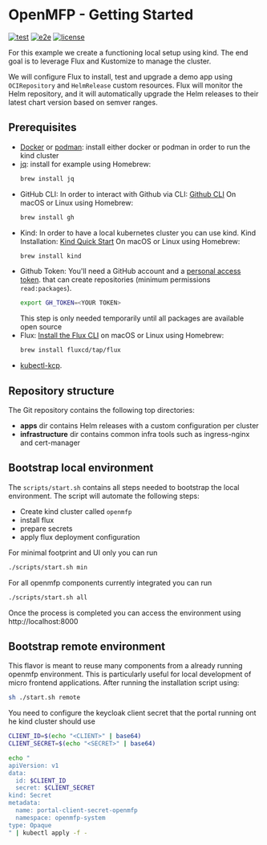 # OpenMFP - Getting Started

[![test](https://github.com/fluxcd/flux2-kustomize-helm-example/workflows/test/badge.svg)](https://github.com/fluxcd/flux2-kustomize-helm-example/actions)
[![e2e](https://github.com/fluxcd/flux2-kustomize-helm-example/workflows/e2e/badge.svg)](https://github.com/fluxcd/flux2-kustomize-helm-example/actions)
[![license](https://img.shields.io/github/license/fluxcd/flux2-kustomize-helm-example.svg)](https://github.com/fluxcd/flux2-kustomize-helm-example/blob/main/LICENSE)

For this example we create a functioning local setup using kind.
The end goal is to leverage Flux and Kustomize to manage the cluster.

We will configure Flux to install, test and upgrade a demo app using
`OCIRepository` and `HelmRelease` custom resources.
Flux will monitor the Helm repository, and it will automatically
upgrade the Helm releases to their latest chart version based on semver ranges.

## Prerequisites

- [Docker](https://www.docker.com) or [podman](https://podman.io): install either docker or podman in order to run the kind cluster
- [jq](https://jqlang.github.io/jq/): install for example using Homebrew:
  ```sh
  brew install jq
  ```
- GitHub CLI: In order to interact with Github via CLI: [Github CLI]([https://kind.sigs.k8s.io/docs/user/quick-start/](https://cli.github.com/))
  On macOS or Linux using Homebrew:
  ```sh
  brew install gh
  ```
- Kind: In order to have a local kubernetes cluster you can use kind. Kind Installation: [Kind Quick Start](https://kind.sigs.k8s.io/docs/user/quick-start/)
  On macOS or Linux using Homebrew:
  ```sh
  brew install kind
  ```
- Github Token: You'll need a GitHub account and a [personal access token](https://help.github.com/en/github/authenticating-to-github/creating-a-personal-access-token-for-the-command-line). that can create repositories (minimum permissions `read:packages`).
  ```sh
  export GH_TOKEN=<YOUR TOKEN>
  ```
  This step is only needed temporarily until all packages are available open source
- Flux: [Install the Flux CLI](https://fluxcd.io/flux/installation/) on macOS or Linux using Homebrew:
    ```sh
    brew install fluxcd/tap/flux
    ```
- [kubectl-kcp](https://docs.kcp.io/kcp/v0.24/setup/kubectl-plugin/).

## Repository structure

The Git repository contains the following top directories:

- **apps** dir contains Helm releases with a custom configuration per cluster
- **infrastructure** dir contains common infra tools such as ingress-nginx and cert-manager

## Bootstrap local environment

The `scripts/start.sh` contains all steps needed to bootstrap the local environment. The script will automate the following steps:
- Create kind cluster called `openmfp`
- install flux
- prepare secrets
- apply flux deployment configuration

For minimal footprint and UI only you can run
```sh
./scripts/start.sh min
```

For all openmfp components currently integrated you can run
```sh
./scripts/start.sh all
```

Once the process is completed you can access the environment using http://localhost:8000


## Bootstrap remote environment

This flavor is meant to reuse many components from a already running openmfp environment. This is particularly useful 
for local development of micro frontend applications. After running the installation script using:
```sh
sh ./start.sh remote
```

You need to configure the keycloak client secret that the portal running ont he kind cluster should use
```sh
CLIENT_ID=$(echo "<CLIENT>" | base64)
CLIENT_SECRET=$(echo "<SECRET>" | base64)

echo "
apiVersion: v1
data:
  id: $CLIENT_ID
  secret: $CLIENT_SECRET
kind: Secret
metadata:
  name: portal-client-secret-openmfp
  namespace: openmfp-system
type: Opaque
" | kubectl apply -f -
```
